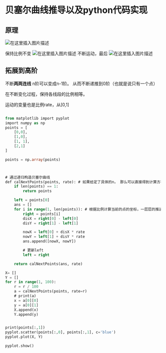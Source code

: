 # 贝塞尔曲线推导以及python代码实现

## 原理

![在这里插入图片描述](https://img-blog.csdnimg.cn/20210311223907420.png)


保持比例不变
![在这里插入图片描述](https://img-blog.csdnimg.cn/20210311223926949.png)
不断运动，最后
![在这里插入图片描述](https://img-blog.csdnimg.cn/2021031122402655.png?x-oss-process=image/watermark,type_ZmFuZ3poZW5naGVpdGk,shadow_10,text_aHR0cHM6Ly9ibG9nLmNzZG4ubmV0L3FxXzMzODg1Mjc1,size_16,color_FFFFFF,t_70)

## 拓展到高阶
不断**两两连线**
n阶可以变成n-1阶。
从而不断递推到0阶（也就是说只有一个点）

在不断变化过程，保持各线段的比例相等。

运动的变量也是比例rate，从[0,1]

```sql

from matplotlib import pyplot
import numpy as np
points = [
    [0,0],
    [1,0],
    [1, 1],
    [2,1]
]

points = np.array(points)



# 通过递归构造贝塞尔曲线
def calNextPoints(points, rate): # 如果给定了具体的n， 那么可以直接得到计算方程
    if len(points) == 1:
        return points

    left = points[0]
    ans = []
    for i in range(1, len(points)): # 根据比例计算当前的点的坐标，一层层的推进
        right = points[i]
        disX = right[0] - left[0]
        disY = right[1] - left[1]

        nowX = left[0] + disX * rate
        nowY = left[1] + disY * rate
        ans.append([nowX, nowY])

        # 更新left
        left = right

    return calNextPoints(ans, rate)

X= []
Y = []
for r in range(1, 100):
    r = r / 100
    a = calNextPoints(points, rate=r)
    # print(a)
    x = a[0][0]
    y = a[0][1]
    X.append(x)
    Y.append(y)


print(points[:,1])
pyplot.scatter(points[:,0], points[:,1], c='blue')
pyplot.plot(X, Y)

pyplot.show()
```
